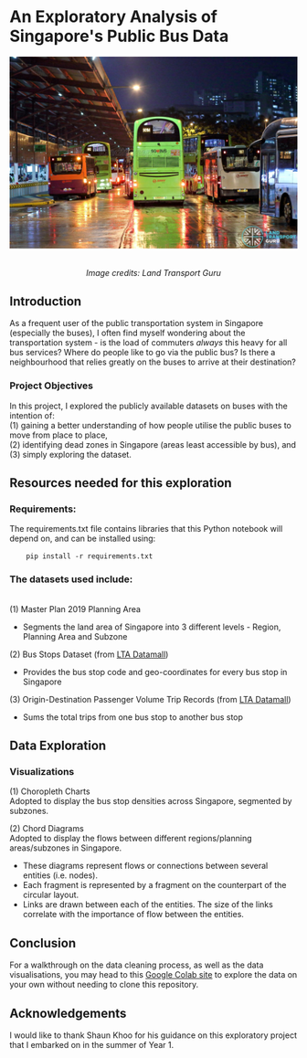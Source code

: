 # An Exploratory Analysis of Singapore's Public Bus Data 
<div style="text-align: center;">

![bus image](https://github.com/aanghs22/gitnetwork/blob/main/Images/bus%20image.jpeg?raw=true)

</div>

<div align="center">
<br> <i> Image credits: Land Transport Guru </i>
</div>

## Introduction  
As a frequent user of the public transportation system in Singapore (especially the buses), I often find myself wondering about the transportation system - is the load of commuters _always_ this heavy for all bus services? Where do people like to go via the public bus? Is there a neighbourhood that relies greatly on the buses to arrive at their destination? 

### Project Objectives 
In this project, I explored the publicly available datasets on buses with the intention of: 
<br> (1) gaining a better understanding of how people utilise the public buses to move from place to place, 
<br> (2) identifying dead zones in Singapore (areas least accessible by bus), and 
<br> (3) simply exploring the dataset. 

## Resources needed for this exploration
### Requirements: 
The requirements.txt file contains libraries that this Python notebook will depend on, and can be installed using:

```
    pip install -r requirements.txt
```
### The datasets used include: 
<br> (1) Master Plan 2019 Planning Area
- Segments the land area of Singapore into 3 different levels - Region, Planning Area and Subzone

(2) Bus Stops Dataset (from [LTA Datamall](https://datamall.lta.gov.sg/content/datamall/en.html))
- Provides the bus stop code and geo-coordinates for every bus stop in Singapore 

(3) Origin-Destination Passenger Volume Trip Records (from [LTA Datamall](https://datamall.lta.gov.sg/content/datamall/en.html))
- Sums the total trips from one bus stop to another bus stop

## Data Exploration
### Visualizations  
(1) Choropleth Charts 
<br> Adopted to display the bus stop densities across Singapore, segmented by subzones. 

(2) Chord Diagrams
<br> Adopted to display the flows between different regions/planning areas/subzones in Singapore. 
- These diagrams represent flows or connections between several entities (i.e. nodes). 
- Each fragment is represented by a fragment on the counterpart of the circular layout.
- Links are drawn between each of the entities. The size of the links correlate with the importance of flow between the entities. 

## Conclusion 
For a walkthrough on the data cleaning process, as well as the data visualisations, you may head to this [Google Colab site](https://colab.research.google.com/drive/1K0IxFhGMa3sqCJjdW5cZ8qalPF7Oy2j8?usp=sharing) to explore the data on your own without needing to clone this repository.

## Acknowledgements
I would like to thank Shaun Khoo for his guidance on this exploratory project that I embarked on in the summer of Year 1. 